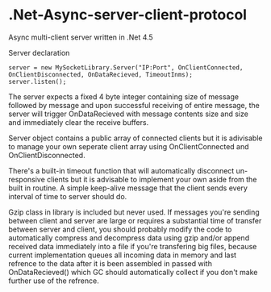 # .Net-Async-server-client-protocol
Async multi-client server written in .Net 4.5

Server declaration
```
server = new MySocketLibrary.Server("IP:Port", OnClientConnected, OnClientDisconnected, OnDataRecieved, TimeoutInms);
server.listen();
```
The server expects a fixed 4 byte integer containing size of message followed by message and upon successful receiving of entire message, the server will trigger OnDataRecieved with message contents size and size and immediately clear the receive buffers.

Server object contains a public array of connected clients but it is adivisable to manage your own seperate client array using OnClientConnected and OnClientDisconnected. 

There's a built-in timeout function that will automatically disconnect un-responsive clients but it is advisable to implement your own aside from the built in routine. A simple keep-alive message that the client sends every interval of time to server should do.

Gzip class in library is included but never used. If messages you're sending between client and server are large or requires a substantial time of transfer between server and client, you should probably modify the code to automatically compress and decompress data using gzip and/or append received data immediately into a file if you're transfering big files, because current implementation queues all incoming data in memory and last refrence to the data after it is been assembled in passed with OnDataRecieved() which GC should automatically collect if you don't make further use of the refrence. 

